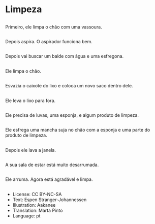 # Limpeza

##
Primeiro, ele limpa o chão com uma vassoura.

##
Depois aspira. O aspirador funciona bem.

##
Depois vai buscar um balde com água e uma esfregona.

##
Ele limpa o chão.

##
Esvazia o caixote do lixo e coloca um novo saco dentro dele.

##
Ele leva o lixo para fora.

##
Ele precisa de luvas, uma esponja, e algum produto de limpeza.

##
Ele esfrega uma mancha suja no chão com a esponja e uma parte do produto de limpeza.

##
Depois ele lava a janela.

##
A sua sala de estar está muito desarrumada.

##
Ele arruma. Agora está agradável e limpa.

##
* License: CC BY-NC-SA
* Text: Espen Stranger-Johannessen
* Illustration: Aakanee
* Translation: Marta Pinto
* Language: pt
